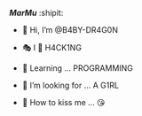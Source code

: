 ***MarMu*** :shipit:

- 🍁 Hi, I’m @B4BY-DR4G0N  

- 🎭 I 💖 H4CK1NG   

- 🗽 Learning ... PROGRAMMING 
 
- 💞️ I’m looking for ... A G1RL 

- 💋 How to kiss me ... 😘


<!---
B4BY-DG/B4BY-DG is a ✨ special ✨ repository because its `README.md` (this file) appears on your GitHub profile.
You can click the Preview link to take a look at your changes.
--->
